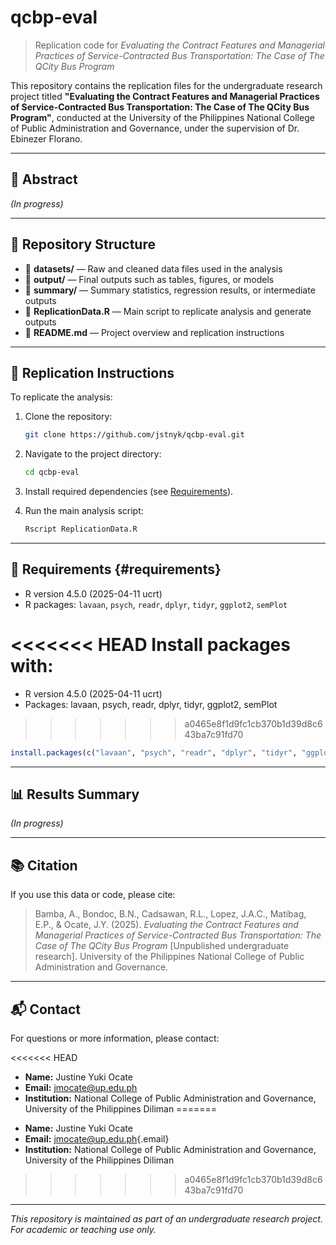 # qcbp-eval

> Replication code for *Evaluating the Contract Features and Managerial Practices of Service-Contracted Bus Transportation: The Case of The QCity Bus Program*

This repository contains the replication files for the undergraduate research project titled **"Evaluating the Contract Features and Managerial Practices of Service-Contracted Bus Transportation: The Case of The QCity Bus Program"**, conducted at the University of the Philippines National College of Public Administration and Governance, under the supervision of Dr. Ebinezer Florano.

---

## 📄 Abstract

*(In progress)*

---

## 📁 Repository Structure

- 📂 **datasets/** — Raw and cleaned data files used in the analysis  
- 📂 **output/** — Final outputs such as tables, figures, or models  
- 📂 **summary/** — Summary statistics, regression results, or intermediate outputs  
- 📄 **ReplicationData.R** — Main script to replicate analysis and generate outputs  
- 📜 **README.md** — Project overview and replication instructions  

---

## 🔁 Replication Instructions

To replicate the analysis:

1. Clone the repository:
    ```bash
    git clone https://github.com/jstnyk/qcbp-eval.git
    ```
2. Navigate to the project directory:
    ```bash
    cd qcbp-eval
    ```
3. Install required dependencies (see [Requirements](#requirements)).

4. Run the main analysis script:
    ```bash
    Rscript ReplicationData.R
    ```

---

## 🧰 Requirements {#requirements}

- R version 4.5.0 (2025-04-11 ucrt)  
- R packages: `lavaan`, `psych`, `readr`, `dplyr`, `tidyr`, `ggplot2`, `semPlot`

<<<<<<< HEAD
Install packages with:
=======
-   R version 4.5.0 (2025-04-11 ucrt)
-   Packages: lavaan, psych, readr, dplyr, tidyr, ggplot2, semPlot
>>>>>>> a0465e8f1d9fc1cb370b1d39d8c643ba7c91fd70

```r
install.packages(c("lavaan", "psych", "readr", "dplyr", "tidyr", "ggplot2", "semPlot"))
```

---

## 📊 Results Summary

*(In progress)*

---

## 📚 Citation

If you use this data or code, please cite:

> Bamba, A., Bondoc, B.N., Cadsawan, R.L., Lopez, J.A.C., Matibag, E.P., & Ocate, J.Y. (2025). *Evaluating the Contract Features and Managerial Practices of Service-Contracted Bus Transportation: The Case of The QCity Bus Program* \[Unpublished undergraduate research]. University of the Philippines National College of Public Administration and Governance.

---

## 📬 Contact

For questions or more information, please contact:

<<<<<<< HEAD
* **Name:** Justine Yuki Ocate
* **Email:** [jmocate@up.edu.ph](mailto:jmocate@up.edu.ph)
* **Institution:** National College of Public Administration and Governance, University of the Philippines Diliman
=======
-   **Name:** Justine Yuki Ocate
-   **Email:** [jmocate\@up.edu.ph](mailto:jmocate@up.edu.ph){.email}
-   **Institution:** National College of Public Administration and Governance, University of the Philippines Diliman
>>>>>>> a0465e8f1d9fc1cb370b1d39d8c643ba7c91fd70

---

*This repository is maintained as part of an undergraduate research project. For academic or teaching use only.*